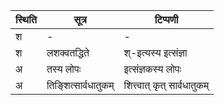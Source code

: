 | स्थिति | सूत्र | टिप्पणी |
| ----- | ------- | ------ |
| श | - | - |
| श | लशक्वतद्धिते | श्-इत्यस्य इत्संज्ञा |
| अ | तस्य लोपः | इत्संज्ञकस्य लोपः |
| अ | तिङ्शित्सार्वधातुकम् | शित्त्वात् कृत् सार्वधातुकम् |
